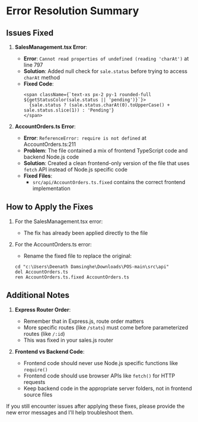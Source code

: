 # Error Resolution Summary

## Issues Fixed

1. **SalesManagement.tsx Error**: 
   - **Error**: `Cannot read properties of undefined (reading 'charAt')` at line 797
   - **Solution**: Added null check for `sale.status` before trying to access `charAt` method
   - **Fixed Code**: 
     ```tsx
     <span className={`text-xs px-2 py-1 rounded-full ${getStatusColor(sale.status || 'pending')}`}>
       {sale.status ? (sale.status.charAt(0).toUpperCase() + sale.status.slice(1)) : 'Pending'}
     </span>
     ```

2. **AccountOrders.ts Error**:
   - **Error**: `ReferenceError: require is not defined` at AccountOrders.ts:211
   - **Problem**: The file contained a mix of frontend TypeScript code and backend Node.js code
   - **Solution**: Created a clean frontend-only version of the file that uses `fetch` API instead of Node.js specific code
   - **Fixed Files**: 
     - `src/api/AccountOrders.ts.fixed` contains the correct frontend implementation
     
## How to Apply the Fixes

1. For the SalesManagement.tsx error:
   - The fix has already been applied directly to the file

2. For the AccountOrders.ts error:
   - Rename the fixed file to replace the original:
   ```
   cd "c:\Users\Deenath Damsinghe\Downloads\POS-main\src\api"
   del AccountOrders.ts
   ren AccountOrders.ts.fixed AccountOrders.ts
   ```

## Additional Notes

1. **Express Router Order**: 
   - Remember that in Express.js, route order matters
   - More specific routes (like `/stats`) must come before parameterized routes (like `/:id`)
   - This was fixed in your sales.js router

2. **Frontend vs Backend Code**:
   - Frontend code should never use Node.js specific functions like `require()`
   - Frontend code should use browser APIs like `fetch()` for HTTP requests
   - Keep backend code in the appropriate server folders, not in frontend source files

If you still encounter issues after applying these fixes, please provide the new error messages and I'll help troubleshoot them.
